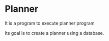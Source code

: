 # Planner
It is a program to execute planner program

Its goal is to create a planner using a database.
